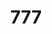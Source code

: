 ---
ee_id_thing: '88'
site: '1'
type: '2'
inv_num: 2011-019
add_credit:
url: 2011-019-777
title: '777'
year: '2011'
display_year: '2011'
medium: Temporary reversal of the Whitney's photography policy
dims:
pitch: "​Reversed Museum photo policy\n\n"
ps: "I told the Whitney that ppl could take pics of my show. \n\n"
live_url: http://www.flickr.com/search/?q=cory%20arcangel%20pro%20tools
youtube:
https://github.com/coryarcangel/alu:
imgs: 777-2011-019-detail-2-database-ih.jpg
subheading:
download:
commission: 'Comissioned by Whitney Museum of American Art, New York, for Cory Arcangel:
  Pro Tools'
related:
layout: things-i-made
---